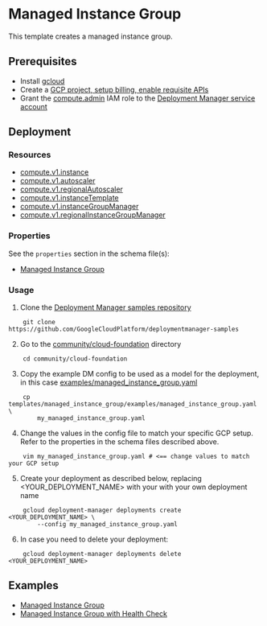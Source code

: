 # Managed Instance Group

This template creates a managed instance group.

## Prerequisites

- Install [gcloud](https://cloud.google.com/sdk)
- Create a [GCP project, setup billing, enable requisite APIs](../project/README.md)
- Grant the [compute.admin](https://cloud.google.com/compute/docs/access/iam) IAM role to the [Deployment Manager service account](https://cloud.google.com/deployment-manager/docs/access-control#access_control_for_deployment_manager)

## Deployment

### Resources

- [compute.v1.instance](https://cloud.google.com/compute/docs/reference/latest/instances)
- [compute.v1.autoscaler](https://cloud.google.com/compute/docs/reference/latest/autoscalers)
- [compute.v1.regionalAutoscaler](https://cloud.google.com/compute/docs/reference/latest/regionAutoscalers)
- [compute.v1.instanceTemplate](https://cloud.google.com/compute/docs/reference/latest/instanceTemplates)
- [compute.v1.instanceGroupManager](https://cloud.google.com/compute/docs/reference/latest/instanceGroupManagers)
- [compute.v1.regionalInstanceGroupManager](https://cloud.google.com/compute/docs/reference/latest/regionInstanceGroupManagers)

### Properties

See the `properties` section in the schema file(s):

- [Managed Instance Group](managed_instance_group.py.schema)

### Usage

1. Clone the [Deployment Manager samples repository](https://github.com/GoogleCloudPlatform/deploymentmanager-samples)

```shell
    git clone https://github.com/GoogleCloudPlatform/deploymentmanager-samples
```

2. Go to the [community/cloud-foundation](../../) directory

```shell
    cd community/cloud-foundation
```

3. Copy the example DM config to be used as a model for the deployment, in this
   case [examples/managed\_instance\_group.yaml](examples/managed_instance_group.yaml)

```shell
    cp templates/managed_instance_group/examples/managed_instance_group.yaml \
        my_managed_instance_group.yaml
```

4. Change the values in the config file to match your specific GCP setup.
   Refer to the properties in the schema files described above.

```shell
    vim my_managed_instance_group.yaml # <== change values to match your GCP setup
```

5. Create your deployment as described below, replacing
   \<YOUR\_DEPLOYMENT\_NAME\> with your with your own deployment name

```shell
    gcloud deployment-manager deployments create <YOUR_DEPLOYMENT_NAME> \
        --config my_managed_instance_group.yaml
```

6. In case you need to delete your deployment:

```shell
    gcloud deployment-manager deployments delete <YOUR_DEPLOYMENT_NAME>
```

## Examples

- [Managed Instance Group](examples/managed_instance_group.yaml)
- [Managed Instance Group with Health Check](examples/managed_instance_group_healthcheck.yaml)
